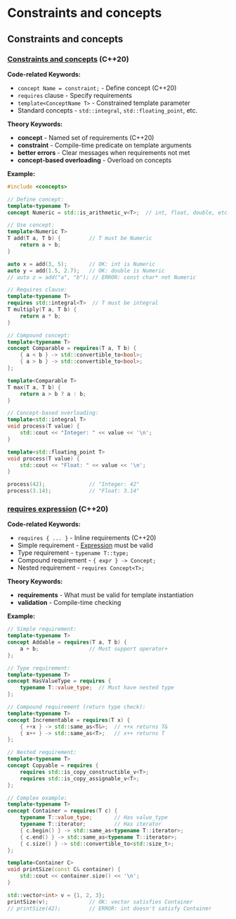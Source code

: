 # Constraints and concepts

## Constraints and concepts

### [Constraints and concepts](https://en.cppreference.com/w/cpp/language/constraints.html) (C++20)

**Code-related Keywords:**
- `concept Name = constraint;` - Define concept (C++20)
- `requires` clause - Specify requirements
- `template<ConceptName T>` - Constrained template parameter
- Standard concepts - `std::integral`, `std::floating_point`, etc.

**Theory Keywords:**
- **concept** - Named set of requirements (C++20)
- **constraint** - Compile-time predicate on template arguments
- **better errors** - Clear messages when requirements not met
- **concept-based overloading** - Overload on concepts

**Example:**
```cpp
#include <concepts>

// Define concept:
template<typename T>
concept Numeric = std::is_arithmetic_v<T>;  // int, float, double, etc.

// Use concept:
template<Numeric T>
T add(T a, T b) {         // T must be Numeric
    return a + b;
}

auto x = add(3, 5);       // OK: int is Numeric
auto y = add(1.5, 2.7);   // OK: double is Numeric
// auto z = add("a", "b"); // ERROR: const char* not Numeric

// Requires clause:
template<typename T>
requires std::integral<T>  // T must be integral
T multiply(T a, T b) {
    return a * b;
}

// Compound concept:
template<typename T>
concept Comparable = requires(T a, T b) {
    { a < b } -> std::convertible_to<bool>;
    { a > b } -> std::convertible_to<bool>;
};

template<Comparable T>
T max(T a, T b) {
    return a > b ? a : b;
}

// Concept-based overloading:
template<std::integral T>
void process(T value) {
    std::cout << "Integer: " << value << '\n';
}

template<std::floating_point T>
void process(T value) {
    std::cout << "Float: " << value << '\n';
}

process(42);              // "Integer: 42"
process(3.14);            // "Float: 3.14"
```

### [requires expression](https://en.cppreference.com/w/cpp/language/requires.html) (C++20)

**Code-related Keywords:**
- `requires { ... }` - Inline requirements (C++20)
- Simple requirement - [Expression](../../04_expressions/expressions.md) must be valid
- Type requirement - `typename T::type;`
- Compound requirement - `{ expr } -> Concept;`
- Nested requirement - `requires Concept<T>;`

**Theory Keywords:**
- **requirements** - What must be valid for template instantiation
- **validation** - Compile-time checking

**Example:**
```cpp
// Simple requirement:
template<typename T>
concept Addable = requires(T a, T b) {
    a + b;                // Must support operator+
};

// Type requirement:
template<typename T>
concept HasValueType = requires {
    typename T::value_type;  // Must have nested type
};

// Compound requirement (return type check):
template<typename T>
concept Incrementable = requires(T x) {
    { ++x } -> std::same_as<T&>;  // ++x returns T&
    { x++ } -> std::same_as<T>;   // x++ returns T
};

// Nested requirement:
template<typename T>
concept Copyable = requires {
    requires std::is_copy_constructible_v<T>;
    requires std::is_copy_assignable_v<T>;
};

// Complex example:
template<typename T>
concept Container = requires(T c) {
    typename T::value_type;       // Has value_type
    typename T::iterator;         // Has iterator
    { c.begin() } -> std::same_as<typename T::iterator>;
    { c.end() } -> std::same_as<typename T::iterator>;
    { c.size() } -> std::convertible_to<std::size_t>;
};

template<Container C>
void printSize(const C& container) {
    std::cout << container.size() << '\n';
}

std::vector<int> v = {1, 2, 3};
printSize(v);             // OK: vector satisfies Container
// printSize(42);         // ERROR: int doesn't satisfy Container
```
